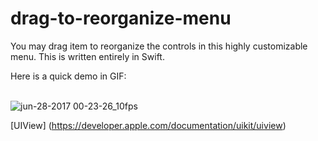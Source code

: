 # drag-to-reorganize-menu

You may drag item to reorganize the controls in this highly customizable menu. This is written entirely in Swift.

Here is a quick demo in GIF:
<br /><br />

![jun-28-2017 00-23-26_10fps](https://user-images.githubusercontent.com/1393085/27625081-2c88f578-5b98-11e7-8eea-f6af8138c6b6.gif)

[UIView]
(https://developer.apple.com/documentation/uikit/uiview)
